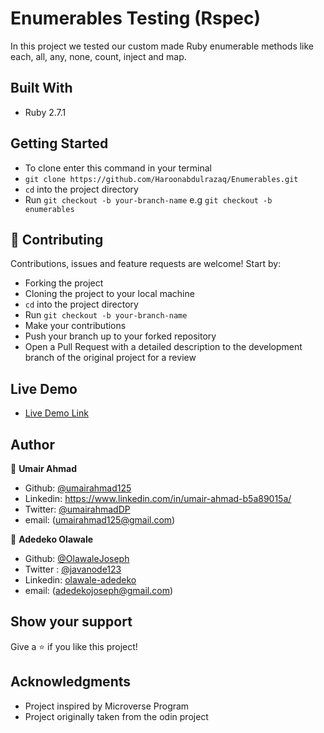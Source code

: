 # Enumerables Testing (Rspec)
In this project we tested our custom made Ruby enumerable methods like each, all, any, none, count, inject and map. 
## Built With

- Ruby 2.7.1
## Getting Started

- To clone enter this command in your terminal 
- `git clone https://github.com/Haroonabdulrazaq/Enumerables.git`
- `cd` into the project directory
- Run `git checkout -b your-branch-name` e.g `git checkout -b enumerables`

## 🤝 Contributing

Contributions, issues and feature requests are welcome! Start by:

- Forking the project
- Cloning the project to your local machine 
- `cd` into the project directory 
- Run `git checkout -b your-branch-name`
- Make your contributions
- Push your branch up to your forked repository
- Open a Pull Request with a detailed description to the development branch of the original project for a review

## Live Demo

- [Live Demo Link](https://repl.it/@UmairAhmad125/FrivolousMotionlessAbstracttype#main.rb)

## Author

👤 **Umair Ahmad**

- Github: [@umairahmad125](https://github.com/UmairAhmad125)
- Linkedin: https://www.linkedin.com/in/umair-ahmad-b5a89015a/
- Twitter: [@umairahmadDP](https://twitter.com/umairahmadDP)
- email: (umairahmad125@gmail.com)

👤 **Adedeko Olawale**

- Github: [@OlawaleJoseph](https://github.com/OlawaleJoseph) 
- Twitter : [@javanode123](https://twitter.com/javanode123) 
- Linkedin: [olawale-adedeko](www.linkedin.com/in/olawale-adedeko)
- email: (adedekojoseph@gmail.com)

## Show your support

Give a ⭐️ if you like this project!

## Acknowledgments

- Project inspired by Microverse Program
- Project originally taken from the odin project


